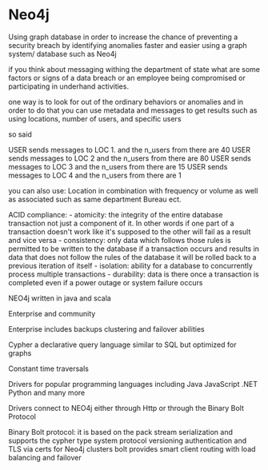 # Neo4j

Using graph database in order to increase the chance of preventing a security breach by identifying anomalies faster and easier using a graph system/ database such as Neo4j

if you think about messaging withing the department of state what are some factors or signs of a data breach or an employee being compromised or participating in underhand activities. 
 
one way is to look for out of the ordinary behaviors or anomalies and in order to do that you can use metadata and messages to get results such as using locations, number of users, and specific users


so said

USER sends messages to LOC 1. and the n_users from there are 40
USER sends messages to LOC 2 and the n_users from there are 80
USER sends messages to LOC 3 and the n_users from there are 15
USER sends messages to LOC 4 and the n_users from there are 1 



you can also use: 
Location in combination with frequency or volume as well as associated such as same department Bureau ect.

ACID compliance: 
	- atomicity: the integrity of the entire database transaction not just a component of it. In other words if one part of a transaction doesn't work like it's supposed to the other will fail as a result and vice versa 
	- consistency: only data which follows those rules is permitted to be written to the database if a transaction occurs and results in data that does not follow the rules of the database it will be rolled back to a previous iteration of itself 
	- isolation: ability for a database to concurrently process multiple transactions 
	- durability: data is there once a transaction is completed even if a power outage or system failure occurs 


NEO4j written in java and scala 

Enterprise and community 

Enterprise includes backups clustering and failover abilities

Cypher a declarative query language similar to SQL but optimized for graphs 

Constant time traversals 

Drivers for popular programming languages including Java JavaScript .NET Python and many more 

Drivers connect to NEO4j either through Http or through the Binary Bolt Protocol

Binary Bolt protocol:  it is based on the pack stream serialization and supports the cypher type system protocol versioning authentication and TLS via certs for Neo4j clusters bolt provides smart client routing with load balancing and failover